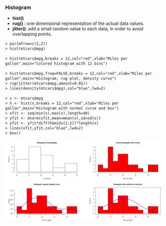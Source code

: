 ### Histogram

* **hist()**
* **rug()** : one dimensional representation of the actual data values.
* **jitter()**: add a small random value to each data, in order to avoid overlapping points.

```
> par(mfrow=c(2,2))
> hist(mtcars$mpg)

> hist(mtcars$mpg,breaks = 12,col="red",xlab="Miles per gallon",main="Colored histogram with 12 bins")

> hist(mtcars$mpg,freq=FALSE,breaks = 12,col="red",xlab="Miles per gallon",main="Histogram, rug plot, density curve")
> rug(jitter(mtcars$mpg,amount=0.01))
> lines(density(mtcars$mpg),col="blue",lwd=2)

> x <- mtcars$mpg
> h <- hist(x,breaks = 12,col="red",xlab="Miles per gallon",main="Histogram with normal curve and box")
> xfit <- seq(min(x),max(x),length=40)
> yfit <- dnorm(xfit,mean=mean(x),sd=sd(x))
> yfit <- yfit*diff(h$mids[1:2])*length(x)
> lines(xfit,yfit,col="blue",lwd=2)
> box()
```
![](/ch5-basic-graphs/histogram.PNG)


